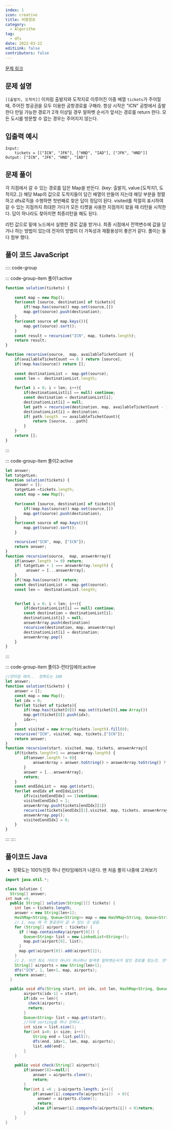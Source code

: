 ```yaml
---
index: 1
icon: creative
title: 여행경로
category:
  - Algorithm
tag:
  - dfs
date: 2022-03-22
editLink: false
contributors: false
---
```


[문제 링크](https://programmers.co.kr/learn/courses/30/lessons/43164)

## 문제 설명

`[[출발지, 도착지]]` 이처럼 출발지와 도착지로 이루어진 이중 배열 `tickets`가 주어질 때, 주어진 항공권을 모두 이용한 공항경로를 구해라.
항상 시작은 "ICN" 공항에서 출발한다 만일 가능한 경로가 2개 이상일 경우 알파벳 순서가 앞서는 경로를 return 한다. 모든 도시를 방문할 수 없는 경우는 주어지지 않는다.


## 입출력 예시

```
Input: 
    tickets = [["ICN", "JFK"], ["HND", "IAD"], ["JFK", "HND"]]
Output: ["ICN", "JFK", "HND", "IAD"]
```

## 문제 풀이
 
 각 지점에서 갈 수 있는 경로를 답은 Map을 반든다. {key: 출발지, value:[도착지1, 도착지2..]}
 해당 Map의 값으로 도착지들이 담긴 배열이 만들어 지는데 해당 부분을 정렬하고 dfs로직을 수행하면 
 첫번째로 찾은 답이 정답이 된다. visited를 적절히 표시하여 갈 수 있는 지점까지 최대한 가다가 
 모든 티켓을 사용한 지점까지 왔을 때 리턴을 시작한다. 답이 하나라도 찾아지면 최종리턴을 해도 된다.
 
 리턴 값으로 밑에 노드에서 실행한 경로 값을 받거나. 최종 시점에서 전역변수에 값을 담거나 하는 방법이 있는데 전자의 방법이 더 가독성과 재활용성이 좋은거 같다. 풀이는 둘 다 첨부 했다.



## 풀이 코드 JavaScript
:::: code-group

::: code-group-item 풀이1:active
```js
function solution(tickets) {
    
    const map = new Map();
    for(const [source, destination] of tickets){
        if(!map.has(source)) map.set(source,[])
        map.get(source).push(destination);
    }
    for(const source of map.keys()){
        map.get(source).sort();
    }  
    const result = recursive("ICN", map, tickets.length);
    return result;
}

function recursive(source,  map, availableTicketCount ){
    if(availableTicketCount == 0 ) return [source];
    if(!map.has(source)) return [];
    
    const destinationList =  map.get(source);
    const len =  destinationList.length;
    
    for(let i = 0; i < len; i++){
        if(destinationList[i] == null) continue;
        const destination = destinationList[i];
        destinationList[i] = null;
        let path = recursive(destination, map, availableTicketCount - 1)
        destinationList[i] = destination;
        if( path.length  == availableTicketCount){
            return [source, ...path]
        }
    }
    return [];
}
```
:::

::: code-group-item 풀이2:active

```js 
let answer; 
let tatgetLen;
function solution(tickets) {
    answer = [];
    tatgetLen =tickets.length;
    const map = new Map();
    
    for(const [source, destination] of tickets){
        if(!map.has(source)) map.set(source,[])
        map.get(source).push(destination);
    }
    for(const source of map.keys()){
        map.get(source).sort();
    }  

    recursive("ICN", map, ["ICN"]);
    return answer;
}
function recursive(source,  map, answerArray){
    if(answer.length != 0) return;
    if( tatgetLen + 1 === answerArray.length) { 
         answer = [...answerArray];
    }
    if(!map.has(source)) return;
    const destinationList =  map.get(source);
    const len =  destinationList.length;

    
    for(let i = 0; i < len; i++){
        if(destinationList[i] == null) continue;
        const destination = destinationList[i];
        destinationList[i] = null;
        answerArray.push(destination)
        recursive(destination, map, answerArray)
        destinationList[i] = destination;
        answerArray.pop()
    }
}
```

:::

::: code-group-item 풀이3-런타임에러:active
```js
//런타임 에러..  정확도는 100
let answer; 
function solution(tickets) {
    answer = [];
    const map = new Map();
    let idx = 0;
    for(let ticket of tickets){
        if(!map.has(ticket[0])) map.set(ticket[0],new Array())
        map.get(ticket[0]).push(idx);
        idx++;
    }
    const visited = new Array(tickets.length).fill(0);
    recursive("ICN", visited, map, tickets,["ICN"]);
    return answer;
}
function recursive(start, visited, map, tickets, answerArray){
    if(tickets.length+1 == answerArray.length) { 
        if(answer.length != 0){
            answerArray = answer.toString() > answerArray.toString() ? answerArray: answer;
        }
        answer = [...answerArray];
        return;
    }
    const endIdxList =  map.get(start);
    for(let endIdx of endIdxList){
        if(visited[endIdx] == 1)continue;
        visited[endIdx] = 1;
        answerArray.push(tickets[endIdx][1])
        recursive(tickets[endIdx][1],visited, map, tickets, answerArray )
        answerArray.pop();
        visited[endIdx] = 0;
    }
}
```
:::
::::










## 풀이코드 Java
* 정확도는 100%인듯 하나 런타임에러가 나온다. 맨 처음 풀이 나중에 고쳐보기
```java
import java.util.*;

class Solution {
  String[] answer;
int num =0;
  public String[] solution(String[][] tickets) {
    int len = tickets.length;
    answer = new String[len+1]; 
    HashMap<String, Queue<String>> map = new HashMap<String, Queue<String>>();
    // 1. map 에 각 항공권이 갈 수 있는 곳 넣음.
    for (String[] airport : tickets) {
      if (!map.containsKey(airport[0])) {
        Queue<String> list = new LinkedList<String>();
        map.put(airport[0], list);
      }
      map.get(airport[0]).add(airport[1]);
    }
    // 2. 이건 최소 거리가 아니다 하나하나 탐색후 알파벳순서가 앞인 경로를 찾는것. 만약 정렬이 되었다면.. 바로 리턴 할 수 있다는 장점이 있다
    String[] airports = new String[len+1];
    dfs("ICN", 1, len+1, map, airports);
    return answer;
  }

  public void dfs(String start, int idx, int len, HashMap<String, Queue<String>> map, String[] airports){
        airports[idx-1] = start;
        if(idx == len){
          check(airports);
          return;
        }
        Queue<String> list = map.get(start);
        //이때 sorting을 하나 안하나.. 
        int size = list.size();
        for(int i=0; i< size; i++){
            String end = list.poll();
            dfs(end, idx+1, len, map, airports);
            list.add(end);
        } 
    }
    
    public void check(String[] airports){
        if(answer[0]==null){
            answer = airports.clone();
            return;
        } 
        for(int i =0 ; i<airports.length; i++){
            if(answer[i].compareTo(airports[i])  > 0){
              answer = airports.clone();
              return;    
            }else if(answer[i].compareTo(airports[i]) < 0)return;
        }
    }
}
```